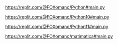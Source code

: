 https://replit.com/@FOXomano/Python#main.py

https://replit.com/@FOXomano/Python10#main.py

https://replit.com/@FOXomano/Python11#main.py

https://replit.com/@FOXomano/matimatica#main.py
